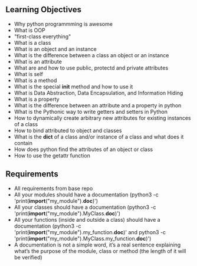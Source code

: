 ## Learning Objectives
- Why python programmming is awesome
- What is OOP
- "first-class everything"
- What is a class
- What is an object and an instance
- What is the difference between a class an object or an instance
- What is an attribute
- What are and how to use public, protectd and private attributes
- What is self
- What is a method
- What is the special __init__ method and how to use it
- What is Data Abstraction, Data Encapsulation, and Information Hiding
- What is a property
- What is the difference between an attribute and a property in python
- What is the Pythonic way to write getters and setters in Python
- How to dynamically create arbitrary new attributes for existing instances of a class
- How to bind attributed to object and classes
- What is the __dict__ of a class and/or instance of a class and what does it contain
- How does python find the attributes of an object or class
- How to use the getattr function

## Requirements
- All requirements from base repo
- All your modules should have a documentation (python3 -c 'print(__import__("my_module").__doc__)')
- All your classes should have a documentation (python3 -c 'print(__import__("my_module").MyClass.__doc__)')
- All your functions (inside and outside a class) should have a documentation (python3 -c 'print(__import__("my_module").my_function.__doc__)' and python3 -c 'print(__import__("my_module").MyClass.my_function.__doc__)')
- A documentation is not a simple word, it’s a real sentence explaining what’s the purpose of the module, class or method (the length of it will be verified)
